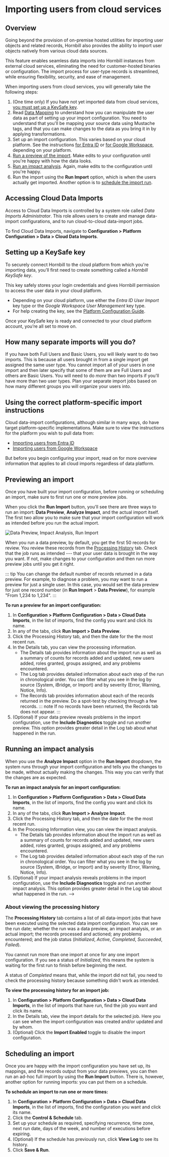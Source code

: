 # Importing users from cloud services

## Overview

Going beyond the provision of on-premise hosted utilities for importing user objects and related records, Hornbill also provides the ability to import user objects natively from various cloud data sources.

This feature enables seamless data imports into Hornbill instances from external cloud services, eliminating the need for customer-hosted binaries or configuration. The import process for user-type records is streamlined, while ensuring flexibility, security, and ease of management.

When importing users from cloud services, you will generally take the following steps:
1. (One time only) If you have not yet imported data from cloud services, [you must set up a KeySafe key](/data-imports-guide/cloud-users/overview#setting-up-a-keysafe-key).
1. Read [Data Mapping](data-imports-guide/cloud-users/data-mapping) to understand how you can manipulate the user data as part of setting up your import configuration. You need to understand that you'll be mapping your source data using Mustache tags, and that you can make changes to the data as you bring it in by applying transformations.
1. Set up an import configuration. This varies based on your cloud platform. See the instructions [for Entra ID](/data-imports-guide/cloud-users/entraid) or [for Google Workspace](/data-imports-guide/cloud-users/googleworkspace), depending on your platform.
1. [Run a preview of the import](/data-imports-guide/cloud-users/overview#previewing-an-import). Make edits to your configuration until you're happy with how the data looks.
1. [Run an impact analysis](/data-imports-guide/cloud-users/overview#running-an-impact-analysis). Again, make edits to the configuration until you're happy.
1. Run the import using the **Run Import** option, which is when the users actually get imported. Another option is to [schedule the import run](/data-imports-guide/cloud-users/overview#scheduling-an-import).

## Accessing Cloud Data Imports

Access to Cloud Data Imports is controlled by a system role called *Data Imports Administrator*. This role allows users to create and manage data-import configurations, and to run cloud-to-cloud data-import jobs.

To find Cloud Data Imports, navigate to **Configuration > Platform Configuration > Data > Cloud Data Imports**.

## Setting up a KeySafe key

To securely connect Hornbill to the cloud platform from which you're importing data, you’ll first need to create something called a *Hornbill KeySafe key*.

This key safely stores your login credentials and gives Hornbill permission to access the user data in your cloud platform.

- Depending on your cloud platform, use either the *Entra ID User Import* key type or the *Google Workspace User Management* key type.
- For help creating the key, see the [Platform Configuration Guide](/esp-config/security/keysafe).

Once your KeySafe key is ready and connected to your cloud platform account, you’re all set to move on.

## How many separate imports will you do?
If you have both Full Users and Basic Users, you will likely want to do two imports. This is because all users brought in from a single import get assigned the same user type. You cannot import all of your users in one import and then later specify that some of them are are Full Users and others are Basic Users. You will need to do *more* than two imports if you'll have more than two user types. Plan your separate import jobs based on how many different groups you will organize your users into.

## Using the correct platform-specific import instructions

Cloud data-import configurations, although similar in many ways, do have target platform-specific implementations. Make sure to view the instructions for the platform you wish to pull data from:

- [Importing users from Entra ID](/data-imports-guide/cloud-users/entraid)
- [Importing users from Google Workspace](/data-imports-guide/cloud-users/googleworkspace)

But before you begin configuring your import, read on for more overview information that applies to all cloud imports regardless of data platform.

## Previewing an import
Once you have built your import configuration, before running or scheduling an import, make sure to first run one or more preview jobs.

When you click the **Run Import** button, you'll see there are three ways to run an import: **Data Preview**, **Analyze Impact**, and the actual import itself. The first two allow you to make sure that your import configuration will work as intended before you run the actual import.

![Data Preview, Impact Analysis, Run Import](/_books/data-imports-guide/cloud-users/images/cloud-import-run-import.png)

When you run a data preview, by default, you get the first 50 records for review. You review these records from the [Processing History](#processing-history) tab. Check that the job runs as intended --- that your user data is brought in the way you want. If not, make changes to your configuration and then run more preview jobs until you get it right.

::: tip
You can change the default number of records returned in a data preview. For example, to diagnose a problem, you may want to run a preview for just a single user. In this case, you would set the data preview for just one record number (in **Run Import** > **Data Preview**), for example "From 1,234 to 1,234".
:::

**To run a preview for an import configuration:**
1. In **Configuration > Platform Configuration > Data > Cloud Data Imports**, in the list of imports, find the config you want and click its name.
1. In any of the tabs, click **Run Import > Data Preview**.
1. Click the Processing History tab, and then the date for the the most recent run.
1. In the Details tab, you can view the processing information.
    * The Details tab provides information about the import run as well as a summary of counts for records added and updated, new users added, roles granted, groups assigned, and any problems encountered.
    * The Log tab provides detailed information about each step of the run in chronological order. You can filter what you see in the log by source (System, iBridge, or Import) and by severity (Error, Warning, Notice, Info).
    * The Records tab provides information about each of the records returned in the preview. Do a spot-test by checking through a few records.
        ::: note
        If no records have been returned, the Records tab does not appear.
        :::
1. (Optional) If your data preview reveals problems in the import configuration, use the **Include Diagnostics** toggle and run another preview. This option provides greater detail in the Log tab about what happened in the run.

## Running an impact analysis
When you use the **Analyze Impact** option in the **Run Import** dropdown, the system runs through your import configuration and tells you the changes to be made, without actually making the changes. This way you can verify that the changes are as expected.

**To run an impact analysis for an import configuration:**
1. In **Configuration > Platform Configuration > Data > Cloud Data Imports**, in the list of imports, find the config you want and click its name.
1. In any of the tabs, click **Run Import > Analyze Impact**.
1. Click the Processing History tab, and then the date for the the most recent run.
1. In the Processing Information view, you can view the impact analysis.
    * The Details tab provides information about the import run as well as a summary of counts for records added and updated, new users added, roles granted, groups assigned, and any problems encountered.
    * The Log tab provides detailed information about each step of the run in chronological order. You can filter what you see in the log by source (System, iBridge, or Import) and by severity (Error, Warning, Notice, Info).
1. (Optional) If your impact analysis reveals problems in the import configuration, use the **Include Diagnostics** toggle and run another impact analysis. This option provides greater detail in the Log tab about what happened in the run.
-->
### About viewing the processing history

The **Processing History** tab contains a list of all data-import jobs that have been executed using the selected data import configuration. You can see the run date; whether the run was a data preview, an impact analysis, or an actual import; the records processed and actioned; any problems encountered; and the job status (*Initialized*, *Active*, *Completed*, *Succeeded*, *Failed*).

You cannot run more than one import at once for any one import configuration. If you see a status of *Initialized*, this means the system is waiting for the first run to finish before beginning the next.

A status of *Completed* means that, while the import did not fail, you need to check the processing history because something didn't work as intended.

**To view the processing history for an import job:**
1. In **Configuration > Platform Configuration > Data > Cloud Data Imports**, in the list of imports that have run, find the job you want and click its name.
1. In the Details tab, view the import details for the selected job. Here you can see when the import configuration was created and/or updated and by whom.
1. (Optional) Click the **Import Enabled** toggle to disable the import configuration.

<!--This view contains one or two tabs:
- **Details.** Contains useful information pertaining to the job, as well as a log viewer so that you can see exactly what the import job did, plus any debugging information should the import have failed.
- **Records.** Allows you to view the import preview records. Only visible when:
    - The user import job was run in **Preview** mode.

    - There are one or more records that have been returned by the data-import connector.-->
<!-- CAMMY, make this visible or move to more to-do tasks:
1. (Optional) In the Data Source tab, _____.
1. (Optional) In the Control & Schedule tab, ... **View Log**.
1. (Optional) In the Processing History tab, ...-->

## Scheduling an import
Once you are happy with the import configuration you have set up, its mappings, and the records output from your data previews, you can then run an ad-hoc full import by using the **Run Import** button. There is, however, another option for running imports: you can put them on a schedule.

**To schedule an import to run one or more times:**
1. In **Configuration > Platform Configuration > Data > Cloud Data Imports**, in the list of imports, find the configuration you want and click its name.
1. Click the **Control & Schedule** tab.
1. Set up your schedule as required, specifying recurrence, time zone, next run date, days of the week, and number of executions before expiring.
1. (Optional) If the schedule has previously run, click **View Log** to see its history.
1. Click **Save & Run**.